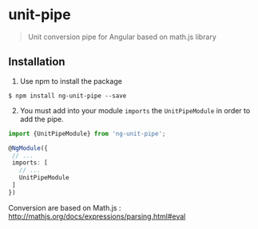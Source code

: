 # unit-pipe  

> Unit conversion pipe for Angular based on math.js library

## Installation

1. Use npm to install the package

  ```terminal
  $ npm install ng-unit-pipe --save 
  ```

2. You must add into your module `imports` the `UnitPipeModule` in order to add the pipe.

  ```typescript
  import {UnitPipeModule} from 'ng-unit-pipe';
  
  @NgModule({
   // ...
   imports: [
     // ...
     UnitPipeModule
   ]
  })
  ```
  
Conversion are based on Math.js : http://mathjs.org/docs/expressions/parsing.html#eval
